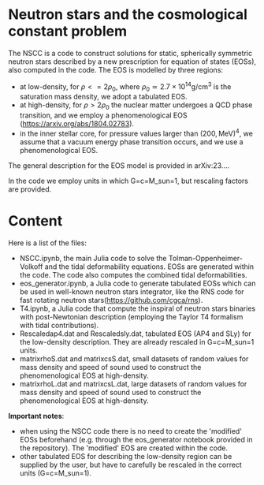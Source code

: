 # Neutron stars and the cosmological constant problem

The NSCC is a code to construct solutions for static, spherically symmetric neutron stars described by a new prescription for equation of states (EOSs), also computed in the code. 
The EOS is modelled by three regions: 
- at low-density, for $\rho<=2\rho_0$, where $\rho_0\simeq2.7 \times 10^{14} \text{g}/\text{cm}^{3}$ is the saturation mass density, we adopt a tabulated EOS.
- at high-density, for $\rho>2\rho_0$ the nuclear matter undergoes a QCD phase transition, and we employ a phenomenological EOS (https://arxiv.org/abs/1804.02783).
- in the inner stellar core, for pressure values larger than $(200, \text{MeV})^4$, we assume that a vacuum energy phase transition occurs, and we use a phenomenological EOS.

The general description for the EOS model is provided in arXiv:23....

In the code we employ units in which G=c=M_sun=1, but rescaling factors are provided.

# Content

Here is a list of the files:
- NSCC.ipynb, the main Julia code to solve the Tolman-Oppenheimer-Volkoff and the tidal deformability equations. EOSs are generated within the code. The code also computes the combined tidal deformabilities.
- eos_generator.ipynb, a Julia code to generate tabulated EOSs which can be used in well-known neutron stars integrator, like the RNS code for fast rotating neutron stars(https://github.com/cgca/rns).
- T4.ipynb, a Julia code that compute the inspiral of neutron stars binaries with post-Newtonian description (employing the Taylor T4 formalism with tidal contributions).
- Rescaledap4.dat and Rescaledsly.dat, tabulated EOS (AP4 and SLy) for the low-density description. They are already rescaled in G=c=M_sun=1 units.
- matrixrhoS.dat and matrixcsS.dat, small datasets of random values for mass density and speed of sound used to construct the phenomenological EOS at high-density.
- matrixrhoL.dat and matrixcsL.dat, large datasets of random values for mass density and speed of sound used to construct the phenomenological EOS at high-density.

**Important notes**: 
- when using the NSCC code there is no need to create the 'modified' EOSs beforehand (e.g. through the eos_generator notebook provided in the repository). The 'modified' EOS are created within the code.
- other tabulated EOS for describing the low-density region can be supplied by the user, but have to carefully be rescaled in the correct units (G=c=M_sun=1).
